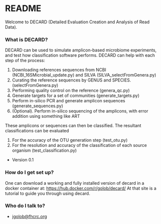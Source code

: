 # README #

Welcome to DECARD (Detailed Evaluation Creation and Analysis of Read Data).

### What is DECARD? ###
DECARD can be used to simulate amplicon-based microbiome experiments, and test how classification software performs.
DECARD can help with each step of the process:

1. Downloading references sequences from NCBI (NCBI_16SMicrobial_update.py) and SILVA (SILVA_selectFromGenera.py)
2. Curating the reference sequences by GENUS and SPECIES. (selectFromGenera.py)
3. Performing quality control on the reference (genera_qc.py)
4. Generate targets for a set of communities (generate_targets.py)
5. Perform in-silico PCR and generate amplicon sequences (generate_sequences.py)
6. (Optional). Perform in-silico sequencing of the amplicons, with error addition using something like ART

These amplicons or sequences can then be classified. The resultant classifications can be evaluated
1. For the accuracy of the OTU generation step (test_otu.py)
2. For the resolution and accuracy of the classification of each source organism (test_classification.py) 

* Version
0.1

### How do I get set up? ###

One can download a working and fully installed version of decard in a docker container at:
https://hub.docker.com/r/golob/decard/
At that site is a tutorial to guide you through using decard. 

### Who do I talk to? ###

* jgolob@fhcrc.org